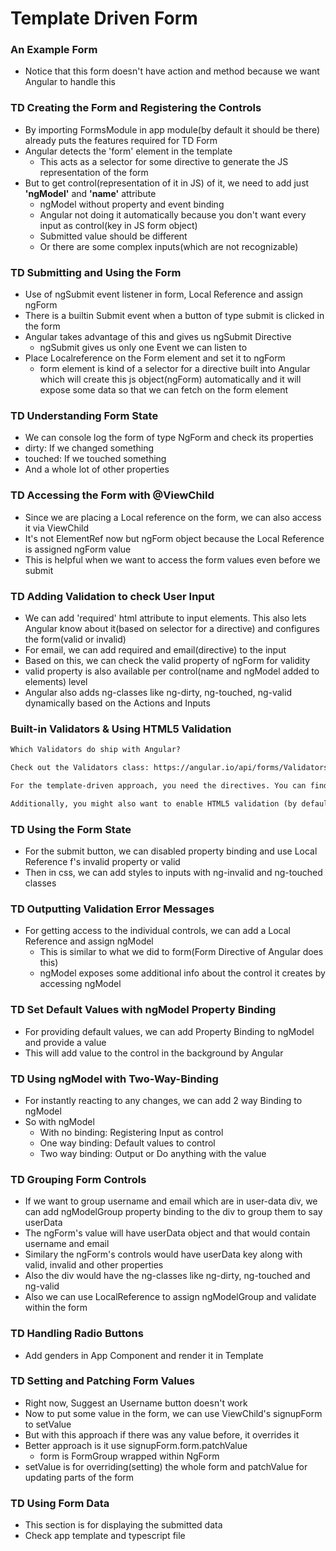 # Template Driven Form

### An Example Form

* Notice that this form doesn't have action and method because we want Angular to handle this

### TD Creating the Form and Registering the Controls

* By importing FormsModule in app module(by default it should be there) already puts the features required for TD Form
* Angular detects the 'form' element in the template
  * This acts as a selector for some directive to generate the JS representation of the form
* But to get control(representation of it in JS) of it, we need to add just **'ngModel'** and **'name'** attribute
  * ngModel without property and event binding
  * Angular not doing it automatically because you don't want every input as control(key in JS form object)
  * Submitted value should be different
  * Or there are some complex inputs(which are not recognizable)

### TD Submitting and Using the Form

* Use of ngSubmit event listener in form, Local Reference and assign ngForm
* There is a builtin Submit event when a button of type submit is clicked in the form
* Angular takes advantage of this and gives us ngSubmit Directive
  * ngSubmit gives us only one Event we can listen to
* Place Localreference on the Form element and set it to ngForm
  * form element is kind of a selector for a directive built into Angular which will create this js object(ngForm) automatically and it will expose some data so that we can fetch on the form element

### TD Understanding Form State

* We can console log the form of type NgForm and check its properties
* dirty: If we changed something
* touched: If we touched something
* And a whole lot of other properties

### TD Accessing the Form with @ViewChild

* Since we are placing a Local reference on the form, we can also access it via ViewChild
* It's not ElementRef now but ngForm object because the Local Reference is assigned ngForm value
* This is helpful when we want to access the form values even before we submit

### TD Adding Validation to check User Input

* We can add 'required' html attribute to input elements. This also lets Angular know about it(based on selector for a directive) and configures the form(valid or invalid) 
* For email, we can add required and email(directive) to the input
* Based on this, we can check the valid property of ngForm for validity
* valid property is also available per control(name and ngModel added to elements) level
* Angular also adds ng-classes like ng-dirty, ng-touched, ng-valid dynamically based on the Actions and Inputs

### Built-in Validators & Using HTML5 Validation

```txt
Which Validators do ship with Angular? 

Check out the Validators class: https://angular.io/api/forms/Validators - these are all built-in validators, though that are the methods which actually get executed (and which you later can add when using the reactive approach).

For the template-driven approach, you need the directives. You can find out their names, by searching for "validator" in the official docs: https://angular.io/api?type=directive - everything marked with "D" is a directive and can be added to your template.

Additionally, you might also want to enable HTML5 validation (by default, Angular disables it). You can do so by adding the ngNativeValidate  to a control in your template.
```

### TD Using the Form State

* For the submit button, we can disabled property binding and use Local Reference f's invalid property or valid
* Then in css, we can add styles to inputs with ng-invalid and ng-touched classes

### TD Outputting Validation Error Messages

* For getting access to the individual controls, we can add a Local Reference and assign ngModel
  * This is similar to what we did to form(Form Directive of Angular does this)
  * ngModel exposes some additional info about the control it creates by accessing ngModel

### TD Set Default Values with ngModel Property Binding

* For providing default values, we can add Property Binding to ngModel and provide a value
* This will add value to the control in the background by Angular

### TD Using ngModel with Two-Way-Binding

* For instantly reacting to any changes, we can add 2 way Binding to ngModel
* So with ngModel
  * With no binding: Registering Input as control
  * One way binding: Default values to control
  * Two way binding: Output or Do anything with the value

### TD Grouping Form Controls

* If we want to group username and email which are in user-data div, we can add ngModelGroup property binding to the div to group them to say userData
* The ngForm's value will have userData object and that would contain username and email
* Similary the ngForm's controls would have userData key along with valid, invalid and other properties
* Also the div would have the ng-classes like ng-dirty, ng-touched and ng-valid
* Also we can use LocalReference to assign ngModelGroup and validate within the form

### TD Handling Radio Buttons

* Add genders in App Component and render it in Template

### TD Setting and Patching Form Values

* Right now, Suggest an Username button doesn't work
* Now to put some value in the form, we can use ViewChild's signupForm to setValue 
* But with this approach if there was any value before, it overrides it
* Better approach is it use signupForm.form.patchValue
  * form is FormGroup wrapped within NgForm
* setValue is for overriding(setting) the whole form and patchValue for updating parts of the form

### TD Using Form Data

* This section is for displaying the submitted data
* Check app template and typescript file